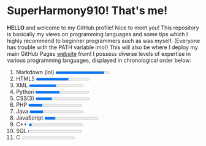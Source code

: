 # SuperHarmony910! That's me!
**HELLO** and welcome to my GitHub profile! Nice to meet you! This repository is basically my views on programming languages and some tips which I highly recommend to beginner programmers such as was myself. (Everyone has trouble with the PATH variable imo!) This will also be where I deploy my main GitHub Pages [website](https://superharmony910.github.io) from! I possess diverse levels of expertise in various programming languages, displayed in chronological order below:
<ol>
<li>Markdown (lol) <progress min="0" max="100" value="90"></progress></li>
<li>HTML5 <progress min="0" max="100" value="60"></progress></li>
<li>XML <progress min="0" max="100" value="50"></progress></li>
<li>Python <progress min="0" max="100" value="45"></progress></li>
<li>CSS(3) <progress min="0" max="100" value="30"></progress></li>
<li>PHP <progress min="0" max="100" value="26"></progress></li>
<li>Java <progress min="0" max="100" value="25"></progress></li>
<li>JavaScript <progress min="0" max="100" value="20"></progress></li>
<li>C++ <progress min="0" max="100" value="5"></progress></li>
<li>SQL <progress min="0" max="100" value="1"></progress></li>
<li>C <progress min="0" max="100" value="0.5"></progress></li>
</ol>

